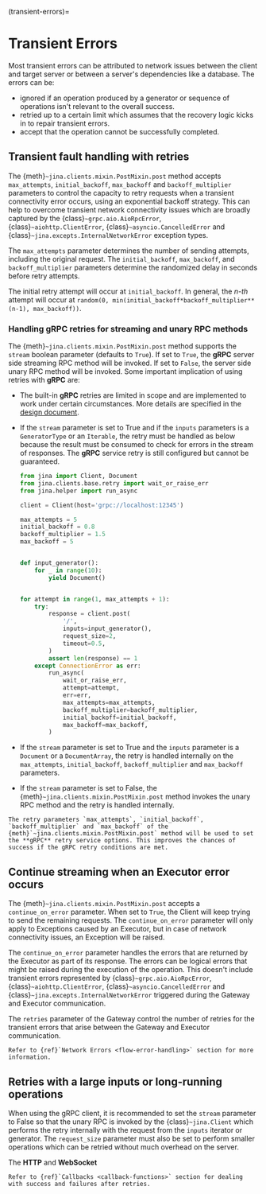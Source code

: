 (transient-errors)=

# Transient Errors

Most transient errors can be attributed to network issues between the client and target server or between a server's
dependencies like a database. The errors can be:

- ignored if an operation produced by a generator or sequence of operations isn't relevant to the overall success.
- retried up to a certain limit which assumes that the recovery logic kicks in to repair transient errors.
- accept that the operation cannot be successfully completed.

## Transient fault handling with retries

The {meth}`~jina.clients.mixin.PostMixin.post` method accepts `max_attempts`, `initial_backoff`, `max_backoff`
and `backoff_multiplier` parameters to control the capacity to retry requests when a transient connectivity error
occurs, using an exponential backoff strategy.
This can help to overcome transient network connectivity issues which are broadly captured by the
{class}`~grpc.aio.AioRpcError`, {class}`~aiohttp.ClientError`, {class}`~asyncio.CancelledError` and
{class}`~jina.excepts.InternalNetworkError`
exception types.

The `max_attempts` parameter determines the number of sending attempts, including the original request.
The `initial_backoff`, `max_backoff`, and `backoff_multiplier` parameters determine the randomized delay in seconds
before retry attempts.

The initial retry attempt will occur at `initial_backoff`. In general, the *n-th* attempt will occur
at `random(0, min(initial_backoff*backoff_multiplier**(n-1), max_backoff))`.

### Handling gRPC retries for streaming and unary RPC methods

The {meth}`~jina.clients.mixin.PostMixin.post` method supports the `stream` boolean parameter (defaults to `True`). If
set to `True`,
the **gRPC** server side streaming RPC method will be invoked. If set to `False`, the server side unary RPC method will
be invoked. Some important implication of
using retries with **gRPC** are:

- The built-in **gRPC** retries are limited in scope and are implemented to work under certain circumstances. More
  details are specified in the [design document](https://github.com/grpc/proposal/blob/master/A6-client-retries.md).
- If the `stream` parameter is set to True and if the `inputs` parameters is a `GeneratorType` or
  an `Iterable`, the retry must be handled as below because the result must be consumed to check for errors in the
  stream of responses. The **gRPC** service retry is still configured but cannot be guaranteed.

   ```python
   from jina import Client, Document
   from jina.clients.base.retry import wait_or_raise_err
   from jina.helper import run_async

   client = Client(host='grpc://localhost:12345')

   max_attempts = 5
   initial_backoff = 0.8
   backoff_multiplier = 1.5
   max_backoff = 5


   def input_generator():
       for _ in range(10):
           yield Document()


   for attempt in range(1, max_attempts + 1):
       try:
           response = client.post(
               '/',
               inputs=input_generator(),
               request_size=2,
               timeout=0.5,
           )
           assert len(response) == 1
       except ConnectionError as err:
           run_async(
               wait_or_raise_err,
               attempt=attempt,
               err=err,
               max_attempts=max_attempts,
               backoff_multiplier=backoff_multiplier,
               initial_backoff=initial_backoff,
               max_backoff=max_backoff,
           )
   ```

- If the `stream` parameter is set to True and the `inputs` parameter is a `Document` or a `DocumentArray`, the retry is
  handled internally on the `max_attempts`, `initial_backoff`, `backoff_multiplier` and `max_backoff`
  parameters.
- If the `stream` parameter is set to False, the {meth}`~jina.clients.mixin.PostMixin.post` method invokes the unary
  RPC method and the
  retry is handled internally.

```{hint}
The retry parameters `max_attempts`, `initial_backoff`, `backoff_multiplier` and `max_backoff` of the {meth}`~jina.clients.mixin.PostMixin.post` method will be used to set the **gRPC** retry service options. This improves the chances of success if the gRPC retry conditions are met.
```

## Continue streaming when an Executor error occurs

The {meth}`~jina.clients.mixin.PostMixin.post` accepts a `continue_on_error` parameter. When set to `True`, the Client
will keep trying to send the remaining requests. The `continue_on_error` parameter will only apply
to Exceptions caused by an Executor, but in case of network connectivity issues, an Exception will be raised.

The `continue_on_error` parameter handles the errors that are returned by the Executor as part of its response. The
errors can be logical errors that might be raised
during the execution of the operation. This doesn't include transient errors represented by
{class}`~grpc.aio.AioRpcError`, {class}`~aiohttp.ClientError`, {class}`~asyncio.CancelledError` and
{class}`~jina.excepts.InternalNetworkError` triggered during the Gateway and Executor communication.

The `retries` parameter of the Gateway control the number of retries for the transient errors that arise between the
Gateway and Executor communication.

```{hint}
Refer to {ref}`Network Errors <flow-error-handling>` section for more information.
```

## Retries with a large inputs or long-running operations

When using the gRPC client, it is recommended to set the `stream` parameter to False so that the unary RPC is invoked by
the {class}`~jina.Client`
which performs the retry internally with the request from the `inputs` iterator or generator. The `request_size`
parameter must also be set to perform smaller operations which can be retried without much overhead on the server.

The **HTTP** and **WebSocket**

```{hint}
Refer to {ref}`Callbacks <callback-functions>` section for dealing with success and failures after retries.
```